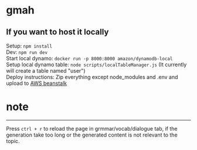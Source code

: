# gmah
## If you want to host it locally

Setup: `npm install` \
Dev: `npm run dev` \
Start local dynamo: `docker run -p 8000:8000 amazon/dynamodb-local` \
Setup local dynamo table: `node scripts/localTableManager.js` (It currently will create a table named "user") \
Deploy instructions: Zip everything except node_modules and .env and upload to [AWS beanstalk](https://ap-southeast-5.console.aws.amazon.com/elasticbeanstalk/home?region=ap-southeast-5#/environment/dashboard?environmentId=e-tyhth82n3m)

# note
-----
Press `ctrl + r` to reload the page in grmmar/vocab/dialogue tab, if the generation take too long or the generated content is not relevant to the topic.
